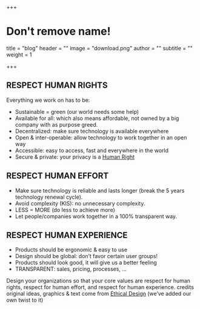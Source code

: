 +++
# Don't remove name!
title = "blog"
header = ""
image = "download.png"
author = ""
subtitle = ""
weight = 1

+++


## RESPECT HUMAN RIGHTS

Everything we work on has to be:

- Sustainable = green (our world needs some help)
- Available for all: which also means affordable, not owned by a big company with as purpose greed.
- Decentralized: make sure technology is available everywhere
- Open & inter-operable: allow technology to work together in an open way
- Accessible: easy to access, fast and everywhere in the world
- Secure & private: your privacy is a [Human Right](http://www.ohchr.org/EN/Issues/DigitalAge/Pages/DigitalAgeIndex.aspx)

## RESPECT HUMAN EFFORT

- Make sure technology is reliable and lasts longer (break the 5 years technology renewal cycle).
- Avoid complexity (KIS): no unnecessary complexity.
- LESS = MORE (do less to achieve more)
- Let people/companies work together in a 100% transparent way.

## RESPECT HUMAN EXPERIENCE

- Products should be ergonomic & easy to use
- Design should be global: don’t favor certain user groups!
- Products should look good, it will give us a better feeling
- TRANSPARENT: sales, pricing, processes, …

Design your organizations so that your core values are respect for human rights, respect for human effort, and respect for human experience.
credits original ideas, graphics & text come from [Ethical Design](https://ind.ie/ethical-design/) (we’ve added our own twist to it)
